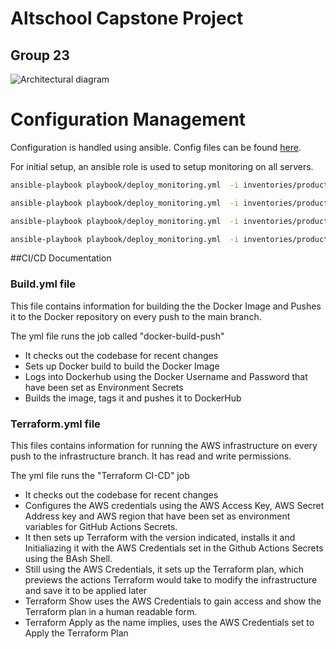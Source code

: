 # Altschool Capstone Project
## Group 23

<img src='./assets/architecture-diagram.png' alt='Architectural diagram'>

# Configuration Management

Configuration is handled using ansible. Config files can be found [here](./ansible).

For initial setup, an ansible role is used to setup monitoring on all servers.

```bash
ansible-playbook playbook/deploy_monitoring.yml  -i inventories/production/ --tags server --limit 'monitoring-server' --private-key <path-to-private-key-file>
```

```bash
ansible-playbook playbook/deploy_monitoring.yml  -i inventories/production/ --tags monitor --limit 'monitoring-server' --private-key <path-to-private-key-file>
```

```bash
ansible-playbook playbook/deploy_monitoring.yml  -i inventories/production/ --tags db,agent --limit 'db-server' --private-key <path-to-private-key-file>
```

```bash
ansible-playbook playbook/deploy_monitoring.yml  -i inventories/production/ --tags app,agent --limit 'app-server' --private-key <path-to-private-key-file>
```


##CI/CD Documentation

### Build.yml file
This file contains information for building the the Docker Image and Pushes it to the Docker repository on every push to the main branch. 

The yml file runs the job called "docker-build-push"
- It checks out the codebase for recent changes
- Sets up Docker build to build the Docker Image
- Logs into Dockerhub using the Docker Username and Password that have been set as Environment Secrets
- Builds the image, tags it and pushes it to DockerHub


### Terraform.yml file
This files contains information for running the AWS infrastructure on every push to  the infrastructure branch. It has read and write permissions.

The yml file runs the "Terraform CI-CD" job
- It checks out the codebase for recent changes
- Configures the AWS credentials using the AWS Access Key, AWS Secret Address key and AWS region that have been set as environment variables for GitHub Actions Secrets.
- It then sets up Terraform with the version indicated, installs it and Initialiazing it with the AWS Credentials set in the Github Actions Secrets using the BAsh Shell.
- Still using the AWS Credentials, it sets up the Terraform plan, which previews the actions Terraform would take to modify the infrastructure and save it to be applied later
- Terraform Show uses the AWS Credentials to gain access and show the Terraform plan in a human readable form.
- Terraform Apply as the name implies, uses the AWS Credentials set to Apply the Terraform Plan

